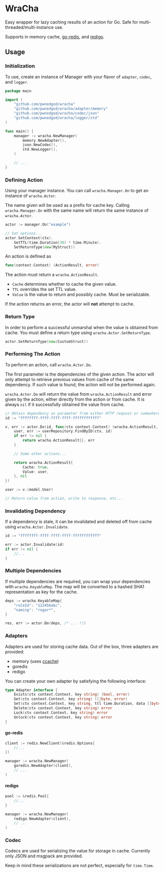 # WraCha

Easy wrapper for lazy caching results of an action for Go. Safe for multi-threaded/multi-instance use.

Supports in memory cache, [go-redis](https://github.com/go-redis/redis), and [redigo](https://github.com/gomodule/redigo).

## Usage
### Initialization

To use, create an instance of Manager with your flavor of `adapter`, `codec`, and `logger`.

```go
package main

import (
    "github.com/pwnedgod/wracha"
    "github.com/pwnedgod/wracha/adapter/memory"
    "github.com/pwnedgod/wracha/codec/json"
    "github.com/pwnedgod/wracha/logger/std"
)

func main() {
    manager := wracha.NewManager(
        memory.NewAdapter(),
        json.NewCodec(),
        std.NewLogger(),
    )

    // ...
}
```

### Defining Action

Using your manager instance. You can call `wracha.Manager.On` to get an instance of `wracha.Actor`.

The name given will be used as a prefix for cache key. Calling `wracha.Manager.On` with the same name will return the same instance of `wracha.Actor`.

```go
actor := manager.On("example")

// Set options...
actor.SetContext(ctx).
    SetTTL(time.Duration(30) * time.Minute).
    SetReturnType(new(MyStruct))
```

An action is defined as
```go
func(context.Context) (ActionResult, error)
```

The action must return a `wracha.ActionResult`.
- `Cache` determines whether to cache the given value.
- `TTL` overrides the set TTL value.
- `Value` is the value to return and possibly cache. Must be serializable.

If the action returns an error, the actor will **not** attempt to cache.

### Return Type

In order to perform a successful unmarshal when the value is obtained from cache. You must define a return type using `wracha.Actor.SetReturnType`.

```go
actor.SetReturnType(new(CustomStruct))
```

### Performing The Action

To perform an action, call `wracha.Actor.Do`.

The first parameter is the dependencies of the given action. The actor will only attempt to retrieve previous values from cache of the same dependency. If such value is found, the action will not be performed again.

`wracha.Actor.Do` will return the value from `wracha.ActionResult` and error given by the action, either directly from the action or from cache. It is always `nil` if it successfully obtained the value from cache.

```go
// Obtain dependency as parameter from either HTTP request or somewhere else...
id := "ffffffff-ffff-ffff-ffff-ffffffffffff"

v, err := actor.Do(id, func(ctx context.Context) (wracha.ActionResult, error) {
    user, err := userRepository.FindByID(ctx, id)
    if err != nil {
        return wracha.ActionResult{}, err
    }

    // Some other actions...

    return wracha.ActionResult{
        Cache: true,
        Value: user,
    }, nil
})

user := v.(model.User)

// Return value from action, write to response, etc...
```

### Invalidating Dependency
If a dependency is stale, it can be invalidated and deleted off from cache using `wracha.Actor.Invalidate`.

```go
id := "ffffffff-ffff-ffff-ffff-ffffffffffff"

err := actor.Invalidate(id)
if err != nil {
    //...
}
```

### Multiple Dependencies
If multiple dependencies are required, you can wrap your dependencies with `wracha.KeyableMap`. The map will be converted to a hashed SHA1 representation as key for the cache.

```go
deps := wracha.KeyableMap{
    "roleId": "123456abc",
    "naming": "roger*",
}

res, err := actor.Do(deps, /* ... */)
```

### Adapters

Adapters are used for storing cache data. Out of the box, three adapters are provided:
- memory (uses [ccache](https://github.com/karlseguin/ccache))
- goredis
- redigo

You can create your own adapter by satisfying the following interface:
```go
type Adapter interface {
	Exists(ctx context.Context, key string) (bool, error)
	Get(ctx context.Context, key string) ([]byte, error)
	Set(ctx context.Context, key string, ttl time.Duration, data []byte) error
	Delete(ctx context.Context, key string) error
	Lock(ctx context.Context, key string) error
	Unlock(ctx context.Context, key string) error
}

```

#### go-redis

```go
client := redis.NewClient(&redis.Options{
    //...
})

manager := wracha.NewManager(
    goredis.NewAdapter(client),
    // ...
)
```

#### redigo

```go
pool := &redis.Pool{
    //...
}

manager := wracha.NewManager(
    redigo.NewAdapter(client),
    // ...
)
```

### Codec

Codecs are used for serializing the value for storage in cache.
Currently only JSON and msgpack are provided.

Keep in mind these serializations are not perfect, especially for `time.Time`.
